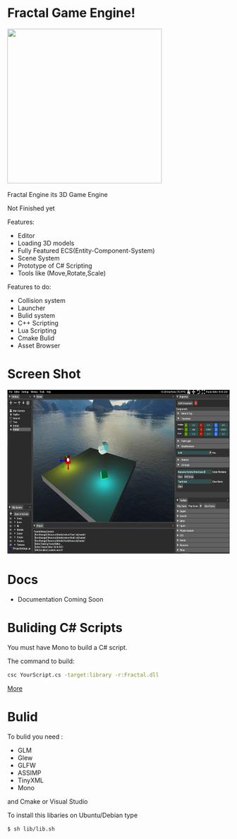 # Fractal Game Engine!
<p align="left">
  <img src="Resource/Icons/Graphics/Logo.png" width="350" height="350">
</p>
Fractal Engine its 3D Game Engine

Not Finished yet

Features:
* Editor
* Loading 3D models
* Fully Featured ECS(Entity-Component-System)
* Scene System
* Prototype of C# Scripting
* Tools like (Move,Rotate,Scale)

Features to do:

* Collision system
* Launcher
* Bulid system
* C++ Scripting
* Lua Scripting
* Cmake Bulid
* Asset Browser

# Screen Shot

<p align="left">
  <img src="Resource/Icons/ScreenShot.png" width="683" height="371">
</p>

# Docs

* Documentation Coming Soon

# Buliding C# Scripts

You must have Mono to build a C# script.

The command to build:
```sh
csc YourScript.cs -target:library -r:Fractal.dll
```

<a href = "https://www.mono-project.com/docs/getting-started/mono-basics/"> More</a>
# Bulid

To bulid you need :

* GLM
* Glew
* GLFW
* ASSIMP
* TinyXML
* Mono

and Cmake or Visual Studio

To install this libaries on Ubuntu/Debian type
```sh
$ sh lib/lib.sh
```
